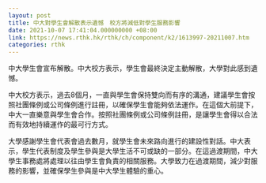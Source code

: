 ```yaml
---
layout: post
title: 中大對學生會解散表示遺憾　校方將減低對學生服務影響
date: 2021-10-07 17:41:04.000000000 +08:00
link: https://news.rthk.hk/rthk/ch/component/k2/1613997-20211007.htm
categories: rthk
---
```


中大學生會宣布解散。中大校方表示，學生會最終決定主動解散，大學對此感到遺憾。

中大校方表示，過去8個月，一直與學生會保持雙向而有序的溝通，建議學生會按照社團條例或公司條例進行註冊，以確保學生會能夠依法運作。在這個大前提下，中大一直樂意與學生會合作。按照社團條例或公司條例註冊，是讓學生會得以合法而有效地持續運作的最可行方式。

大學感謝學生會代表會過去數月，就學生會未來路向進行的建設性對話。中大表示，學生代表制度及學生參與是大學生活不可或缺的一部分。在這過渡期間，中大學生事務處將處理以往由學生會負責的相關服務。大學致力在過渡期間，減少對服務的影響，並確保學生參與是中大學生體驗的重心。
